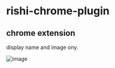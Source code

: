 # rishi-chrome-plugin

<h2>chrome extension</h2>

<p>display name and image ony.</p>

![image](https://user-images.githubusercontent.com/72687585/112618866-9bf33c80-8e4c-11eb-94bc-19dd9c801e38.png)

